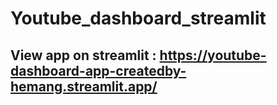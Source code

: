 # Youtube_dashboard_streamlit
## View app on streamlit : https://youtube-dashboard-app-createdby-hemang.streamlit.app/
